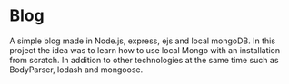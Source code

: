 # Blog

A simple blog made in Node.js, express, ejs and local mongoDB. In this project the idea was to learn how to use local Mongo with an installation from scratch. In addition to other technologies at the same time such as BodyParser, lodash and mongoose.
